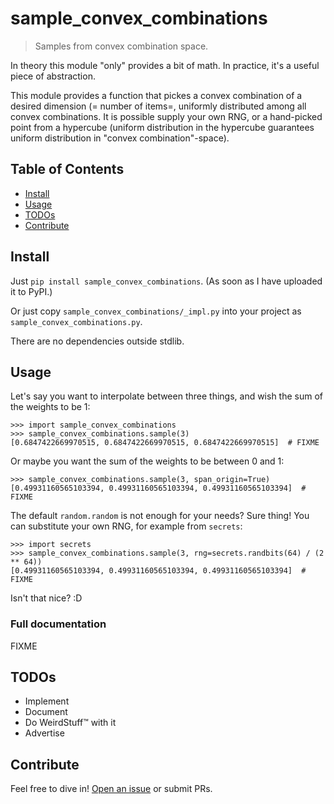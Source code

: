 # sample_convex_combinations

> Samples from convex combination space.

In theory this module "only" provides a bit of math.
In practice, it's a useful piece of abstraction.

This module provides a function that pickes a convex combination of a
desired dimension (= number of items=, uniformly distributed among all
convex combinations. It is possible supply your own RNG, or a
hand-picked point from a hypercube (uniform distribution in the
hypercube guarantees uniform distribution in "convex
combination"-space).

## Table of Contents

- [Install](#install)
- [Usage](#usage)
- [TODOs](#todos)
- [Contribute](#contribute)

## Install

Just `pip install sample_convex_combinations`. (As soon as I have uploaded it to PyPI.)

Or just copy `sample_convex_combinations/_impl.py` into your project as `sample_convex_combinations.py`.

There are no dependencies outside stdlib.

## Usage

Let's say you want to interpolate between three things, and wish the sum of the weights to be 1:

```
>>> import sample_convex_combinations
>>> sample_convex_combinations.sample(3)
[0.6847422669970515, 0.6847422669970515, 0.6847422669970515]  # FIXME
```

Or maybe you want the sum of the weights to be between 0 and 1:

```
>>> sample_convex_combinations.sample(3, span_origin=True)
[0.49931160565103394, 0.49931160565103394, 0.49931160565103394]  # FIXME
```

The default `random.random` is not enough for your needs?  Sure thing!
You can substitute your own RNG, for example from `secrets`:

```
>>> import secrets
>>> sample_convex_combinations.sample(3, rng=secrets.randbits(64) / (2 ** 64))
[0.49931160565103394, 0.49931160565103394, 0.49931160565103394]  # FIXME
```

Isn't that nice? :D

### Full documentation

FIXME

## TODOs

* Implement
* Document
* Do WeirdStuff™ with it
* Advertise

## Contribute

Feel free to dive in! [Open an issue](https://github.com/BenWiederhake/sample_convex_combinations/issues/new) or submit PRs.
